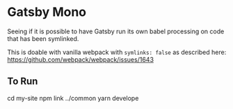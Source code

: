 # Gatsby Mono

Seeing if it is possible to have Gatsby run its own babel processing on code that has been symlinked.

This is doable with vanilla webpack with `symlinks: false` as described here:
https://github.com/webpack/webpack/issues/1643


## To Run

cd my-site
npm link ../common
yarn develope
